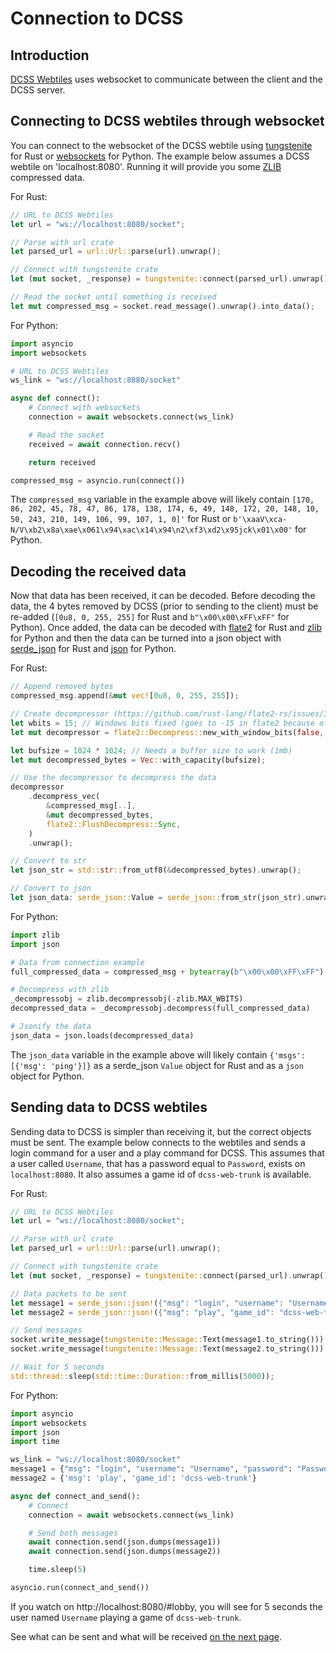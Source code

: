 # Connection to DCSS

## Introduction

[DCSS Webtiles](https://crawl.develz.org/wordpress/howto) uses websocket to communicate between the client and the DCSS server. 

## Connecting to DCSS webtiles through websocket

You can connect to the websocket of the DCSS webtile using [tungstenite](https://docs.rs/tungstenite/latest/tungstenite/) for Rust or [websockets](https://websockets.readthedocs.io/en/stable/) for Python. The example below assumes a DCSS webtile on 'localhost:8080'. Running it will provide you some [ZLIB](https://www.zlib.net/) compressed data.

For Rust:

```rust
// URL to DCSS Webtiles
let url = "ws://localhost:8080/socket";

// Parse with url crate
let parsed_url = url::Url::parse(url).unwrap();

// Connect with tungstenite crate
let (mut socket, _response) = tungstenite::connect(parsed_url).unwrap();

// Read the socket until something is received
let mut compressed_msg = socket.read_message().unwrap().into_data();
```

For Python:

```python
import asyncio
import websockets

# URL to DCSS Webtiles
ws_link = "ws://localhost:8080/socket"

async def connect():
    # Connect with websockets
    connection = await websockets.connect(ws_link)

    # Read the socket
    received = await connection.recv()

    return received

compressed_msg = asyncio.run(connect())
```

The `compressed_msg` variable in the example above will likely contain `[170, 86, 202, 45, 78, 47, 86, 178, 138, 174, 6, 49, 148, 172, 20, 148, 10, 50, 243, 210, 149, 106, 99, 107, 1, 0]'` for Rust or `b'\xaaV\xca-N/V\xb2\x8a\xae\x061\x94\xac\x14\x94\n2\xf3\xd2\x95jck\x01\x00'` for Python.

## Decoding the received data

Now that data has been received, it can be decoded. Before decoding the data, the 4 bytes removed by DCSS (prior to sending to the client) must be re-added (`[0u8, 0, 255, 255]` for Rust and `b"\x00\x00\xFF\xFF"` for Python). Once added, the data can be decoded with [flate2](https://docs.rs/flate2/latest/flate2/) for Rust and [zlib](https://docs.python.org/3/library/zlib.html) for Python and then the data can be turned into a json object with [serde_json](https://docs.rs/serde_json/latest/serde_json/) for Rust and [json](https://docs.python.org/3/library/json.html) for Python.

For Rust:

```rust
// Append removed bytes
compressed_msg.append(&mut vec![0u8, 0, 255, 255]);

// Create decompressor (https://github.com/rust-lang/flate2-rs/issues/312)
let wbits = 15; // Windows bits fixed (goes to -15 in flate2 because of zlib_header = false)
let mut decompressor = flate2::Decompress::new_with_window_bits(false, wbits);

let bufsize = 1024 * 1024; // Needs a buffer size to work (1mb)
let mut decompressed_bytes = Vec::with_capacity(bufsize);

// Use the decompressor to decompress the data
decompressor
    .decompress_vec(
        &compressed_msg[..],
        &mut decompressed_bytes,
        flate2::FlushDecompress::Sync,
    )
    .unwrap();

// Convert to str
let json_str = std::str::from_utf8(&decompressed_bytes).unwrap();

// Convert to json
let json_data: serde_json::Value = serde_json::from_str(json_str).unwrap();
```

For Python:

```python
import zlib
import json

# Data from connection example
full_compressed_data = compressed_msg + bytearray(b"\x00\x00\xFF\xFF")

# Decompress with zlib
_decompressobj = zlib.decompressobj(-zlib.MAX_WBITS)
decompressed_data = _decompressobj.decompress(full_compressed_data)

# Jsonify the data
json_data = json.loads(decompressed_data)
```

The `json_data` variable in the example above will likely contain `{'msgs': [{'msg': 'ping'}]}` as a serde_json `Value` object for Rust and as a `json` object for Python.

## Sending data to DCSS webtiles

Sending data to DCSS is simpler than receiving it, but the correct objects must be sent. The example below connects to the webtiles and sends a login command for a user and a play command for DCSS. This assumes that a user called `Username`, that has a password equal to `Password`, exists on `localhost:8080`. It also assumes a game id of `dcss-web-trunk` is available.

For Rust:

```rust
// URL to DCSS Webtiles
let url = "ws://localhost:8080/socket";

// Parse with url crate
let parsed_url = url::Url::parse(url).unwrap();

// Connect with tungstenite crate
let (mut socket, _response) = tungstenite::connect(parsed_url).unwrap();

// Data packets to be sent
let message1 = serde_json::json!({"msg": "login", "username": "Username", "password": "Password"});
let message2 = serde_json::json!({"msg": "play", "game_id": "dcss-web-trunk"});

// Send messages
socket.write_message(tungstenite::Message::Text(message1.to_string())).unwrap();
socket.write_message(tungstenite::Message::Text(message2.to_string())).unwrap();

// Wait for 5 seconds
std::thread::sleep(std::time::Duration::from_millis(5000));
```

For Python: 

```python
import asyncio
import websockets
import json
import time

ws_link = "ws://localhost:8080/socket"
message1 = {"msg": "login", "username": "Username", "password": "Password"}
message2 = {'msg': 'play', 'game_id': 'dcss-web-trunk'}

async def connect_and_send():
    # Connect
    connection = await websockets.connect(ws_link)

    # Send both messages
    await connection.send(json.dumps(message1))
    await connection.send(json.dumps(message2))

    time.sleep(5)

asyncio.run(connect_and_send())
```

If you watch on http://localhost:8080/#lobby, you will see for 5 seconds the user named `Username` playing a game of `dcss-web-trunk`.

See what can be sent and what will be received [on the next page](2.%20send_receive.md).